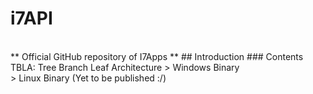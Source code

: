 # i7API
<br>
** Official GitHub repository of I7Apps **
## Introduction
### Contents
<br>
TBLA: Tree Branch Leaf Architecture
> Windows Binary<br>
> Linux Binary (Yet to be published :/)



